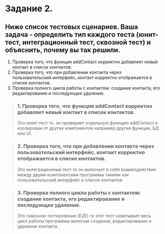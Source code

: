 # Задание 2.
## Ниже список тестовых сценариев. Ваша задача - определить тип каждого теста (юнит-тест, интеграционный тест, сквозной тест) и объяснить, почему вы так решили.
1. Проверка того, что функция addContact корректно добавляет новый контакт
в список контактов.
2. Проверка того, что при добавлении контакта через пользовательский интерфейс,
контакт корректно отображается в списке контактов.
3. Проверка полного цикла работы с контактом: создание контакта,
его редактирование и последующее удаление.

> ### 1. Проверка того, что функция addContact корректно добавляет новый контакт в список контактов.
>  Это юнит-тест тк. он проверяет отдельную функцию addContact и изолирован 
> от других компонентов например другие функции, БД или UI.

> ### 2. Проверка того, что при добавлении контакта через пользовательский интерфейс, контакт корректно отображается в списке контактов.
> Это интеграционный тест тк он включает в себя взаимодействие между двумя
> компонентами программы такими как пользовательский интерфейс и список контактов

> ### 3. Проверка полного цикла работы с контактом: создание контакта, его редактирование и последующее удаление.
> Это сквозное тестирование (E2E) тк этот тест охватывает весь цикл работы
> программы включая создание, редактирование и удаление контакта.
